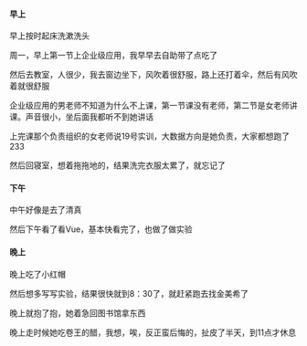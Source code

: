 #### 早上

早上按时起床洗漱洗头

周一，早上第一节上企业级应用，我早早去自助带了点吃了

然后去教室，人很少，我去窗边坐下，风吹着很舒服，路上还打着伞，然后有风吹着就很舒服

企业级应用的男老师不知道为什么不上课，第一节课没有老师，第二节是女老师讲课。声音很小，坐后面我都听不到她讲话

上完课那个负责组织的女老师说19号实训，大数据方向是她负责，大家都想跑了233

然后回寝室，想着拖拖地的，结果洗完衣服太累了，就忘记了

#### 下午

中午好像是去了清真

然后下午看了看Vue，基本快看完了，也做了做实验

#### 晚上

晚上吃了小红帽

然后想多写写实验，结果很快就到8：30了，就赶紧跑去找金美希了

晚上就抱了抱，她着急回图书馆拿东西

晚上走时候她吃卷王的醋，我想，唉，反正蛮后悔的，扯皮了半天，到11点才休息